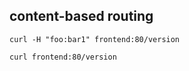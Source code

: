 ## content-based routing 


```
curl -H "foo:bar1" frontend:80/version

curl frontend:80/version
```
